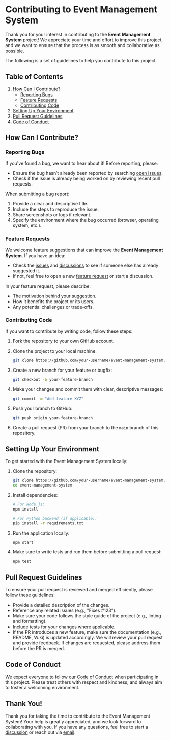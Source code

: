 # Contributing to Event Management System

Thank you for your interest in contributing to the **Event Management System** project! We appreciate your time and effort to improve this project, and we want to ensure that the process is as smooth and collaborative as possible.

The following is a set of guidelines to help you contribute to this project.

## Table of Contents

1. [How Can I Contribute?](#how-can-i-contribute)
   - [Reporting Bugs](#reporting-bugs)
   - [Feature Requests](#feature-requests)
   - [Contributing Code](#contributing-code)
2. [Setting Up Your Environment](#setting-up-your-environment)
3. [Pull Request Guidelines](#pull-request-guidelines)
4. [Code of Conduct](#code-of-conduct)

## How Can I Contribute?

### Reporting Bugs

If you've found a bug, we want to hear about it! Before reporting, please:

- Ensure the bug hasn’t already been reported by searching [open issues](https://github.com/ThePral/Event-Management-System/issues).
- Check if the issue is already being worked on by reviewing recent pull requests.

When submitting a bug report:
1. Provide a clear and descriptive title.
2. Include the steps to reproduce the issue.
3. Share screenshots or logs if relevant.
4. Specify the environment where the bug occurred (browser, operating system, etc.).

### Feature Requests

We welcome feature suggestions that can improve the **Event Management System**. If you have an idea:
- Check the [issues](https://github.com/ThePral/Event-Management-System/issues) and [discussions](https://github.com/ThePral/Event-Management-System/discussions) to see if someone else has already suggested it.
- If not, feel free to open a new [feature request](https://github.com/ThePral/Event-Management-System/issues/new/choose) or start a discussion.

In your feature request, please describe:
- The motivation behind your suggestion.
- How it benefits the project or its users.
- Any potential challenges or trade-offs.

### Contributing Code

If you want to contribute by writing code, follow these steps:

1. Fork the repository to your own GitHub account.
2. Clone the project to your local machine:

   ```bash
   git clone https://github.com/your-username/event-management-system.git
   ```
3. Create a new branch for your feature or bugfix:
   
   ```bash
   git checkout -b your-feature-branch
   ```
4. Make your changes and commit them with clear, descriptive messages:

   ```bash
   git commit -m "Add feature XYZ"
   ```
5. Push your branch to GitHub:

   ```bash
   git push origin your-feature-branch
   ```
6. Create a pull request (PR) from your branch to the `main` branch of this repository.

## Setting Up Your Environment
To get started with the Event Management System locally:

1. Clone the repository:

   ```bash
   git clone https://github.com/your-username/event-management-system.git
   cd event-management-system
   ```
2. Install dependencies:

   ```bash
   # For Node.js:
   npm install

   # For Python backend (if applicable):
   pip install -r requirements.txt
   ```
3. Run the application locally:

   ```bash
   npm start
   ```
4. Make sure to write tests and run them before submitting a pull request:

   ```bash
   npm test
   ```

## Pull Request Guidelines
To ensure your pull request is reviewed and merged efficiently, please follow these guidelines:

- Provide a detailed description of the changes.
- Reference any related issues (e.g., "Fixes #123").
- Make sure your code follows the style guide of the project (e.g., linting and formatting).
- Include tests for your changes where applicable.
- If the PR introduces a new feature, make sure the documentation (e.g., README, Wiki) is updated accordingly.
We will review your pull request and provide feedback. If changes are requested, please address them before the PR is merged.

## Code of Conduct
We expect everyone to follow our [Code of Conduct](https://github.com/ThePral/Event-Management-System/blob/main/CODE_OF_CONDUCT.md) when participating in this project. Please treat others with respect and kindness, and always aim to foster a welcoming environment.

## Thank You!
Thank you for taking the time to contribute to the Event Management System! Your help is greatly appreciated, and we look forward to collaborating with you. If you have any questions, feel free to start a [discussion](https://github.com/ThePral/Event-Management-System/discussions) or reach out via [email](mailto:pouryaalizadeh97@gmail.com).                                     
